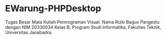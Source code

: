 # EWarung-PHPDesktop
Tugas Besar Mata Kuliah Pemrograman Visual. Nama Rizki Bagus Pangestu dengan NIM 20330034 Kelas B, Program Studi Informatika, Fakultas Teknik, Universitas Janabadra.

